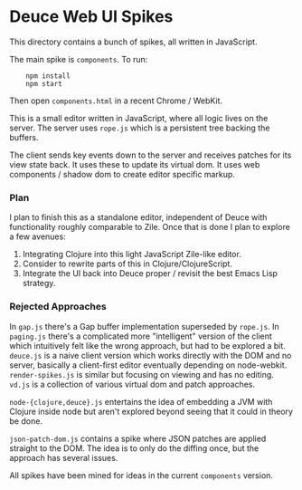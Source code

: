 # Deuce Web UI Spikes

This directory contains a bunch of spikes, all written in JavaScript.

The main spike is `components`. To run:

```
    npm install
    npm start
```

Then open `components.html` in a recent Chrome / WebKit.

This is a small editor written in JavaScript, where all logic lives on the server.
The server uses `rope.js` which is a persistent tree backing the buffers.

The client sends key events down to the server and receives patches for its view state back. It uses these to update its virtual dom.
It uses web components / shadow dom to create editor specific markup.


### Plan

I plan to finish this as a standalone editor, independent of Deuce with functionality roughly comparable to Zile. Once that is done I plan to explore a few avenues:

1. Integrating Clojure into this light JavaScript Zile-like editor.
2. Consider to rewrite parts of this in Clojure/ClojureScript.
3. Integrate the UI back into Deuce proper / revisit the best Emacs Lisp strategy.


### Rejected Approaches

In `gap.js` there's a Gap buffer implementation superseded by `rope.js`. In `paging.js` there's a complicated more "intelligent" version of the client which intuitively felt like the wrong approach, but had to be explored a bit. `deuce.js` is a naive client version which works directly with the DOM and no server, basically a client-first editor eventually depending on node-webkit. `render-spikes.js` is similar but focusing on viewing and has no editing. `vd.js` is a collection of various virtual dom and patch approaches.

`node-{clojure,deuce}.js` entertains the idea of embedding a JVM with Clojure inside node but aren't explored beyond seeing that it could in theory be done.

`json-patch-dom.js` contains a spike where JSON patches are applied straight to the DOM. The idea is to only do the diffing once, but the approach has several issues.


All spikes have been mined for ideas in the current `components` version.
